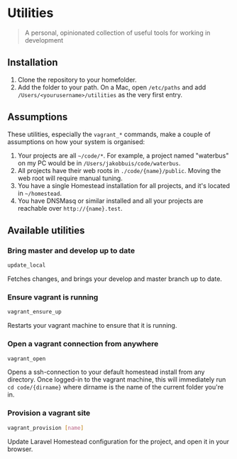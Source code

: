 # Utilities
> A personal, opinionated collection of useful tools for working in development

## Installation
1. Clone the repository to your homefolder.
1. Add the folder to your path. On a Mac, open `/etc/paths` and add `/Users/<yourusername>/utilities` as the very first entry.

## Assumptions
These utilities, especially the `vagrant_*` commands, make a couple of assumptions on how your system is organised:
1. Your projects are all `~/code/*`. For example, a project named "waterbus" on my PC would be in `/Users/jakobbuis/code/waterbus`.
1. All projects have their web roots in `./code/{name}/public`. Moving the web root will require manual tuning.
1. You have a single Homestead installation for all projects, and it's located in `~/homestead`.
1. You have DNSMasq or similar installed and all your projects are reachable over `http://{name}.test`.

## Available utilities

### Bring master and develop up to date
```bash
update_local
```
Fetches changes, and brings your develop and master branch up to date.

### Ensure vagrant is running
```bash
vagrant_ensure_up
```
Restarts your vagrant machine to ensure that it is running.

### Open a vagrant connection from anywhere
```bash
vagrant_open
```
Opens a ssh-connection to your default homestead install from any directory. Once logged-in to the vagrant machine, this will immediately run `cd code/{dirname}` where dirname is the name of the current folder you're in.

### Provision a vagrant site
```bash
vagrant_provision [name]
```
Update Laravel Homestead configuration for the project, and open it in your browser.
